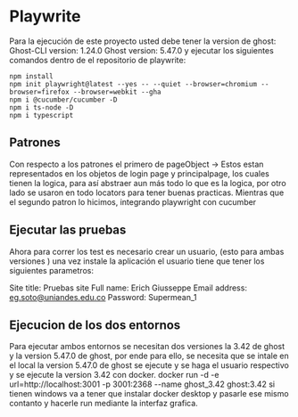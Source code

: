 # Playwrite
Para la ejecución de este proyecto usted debe tener la version de ghost:
Ghost-CLI version: 1.24.0
Ghost version: 5.47.0
y ejecutar los siguientes comandos dentro de el repositorio de playwrite:
```
npm install
npm init playwright@latest --yes -- --quiet --browser=chromium --browser=firefox --browser=webkit --gha
npm i @cucumber/cucumber -D
npm i ts-node -D 
npm i typescript
```
## Patrones
Con respecto a los patrones el primero de pageObject -> Estos estan representados en los objetos de login page y principalpage, los cuales tienen la logica, para así abstraer aun más todo lo que es la logica, por otro lado se usaron en todo locators para tener buenas practicas.
Mientras que el segundo patron lo hicimos, integrando playwright con cucumber

## Ejecutar las pruebas
Ahora para correr los test es necesario crear un usuario, (esto para ambas versiones ) una vez instale la aplicación el usuario tiene que tener los siguientes parametros:

Site title: Pruebas site
Full name: Erich Giusseppe
Email address: eg.soto@uniandes.edu.co
Password: Supermean_1

## Ejecucion de los dos entornos
Para ejecutar ambos entornos se necesitan dos versiones la 3.42 de ghost y la version 5.47.0 de ghost, por ende para ello, se necesita que se intale en el local la version 5.47.0 de ghost se ejecute y se haga el usuario respectivo y se ejecute la version 3.42 con docker.
docker run -d -e url=http://localhost:3001 -p 3001:2368 --name ghost_3.42 ghost:3.42
si tienen windows va a tener que instalar docker desktop y pasarle ese mismo contanto y hacerle run mediante la interfaz grafica.



